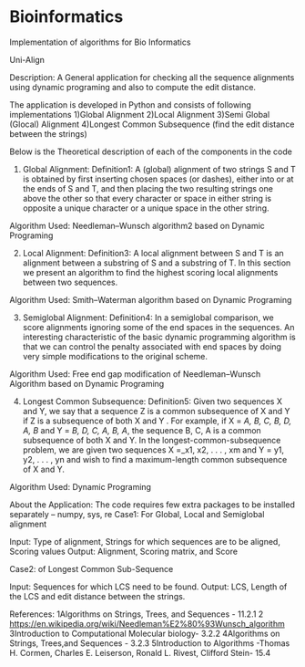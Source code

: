 # Bioinformatics
Implementation of algorithms for Bio Informatics 

Uni-Align

Description: A General application for checking all the sequence alignments using dynamic programing and also to compute the edit distance.

The application is developed in Python and consists of following implementations
1)Global Alignment
2)Local Alignment
3)Semi Global (Glocal) Alignment
4)Longest Common Subsequence (find the edit distance between the strings)

Below is the Theoretical description of each of the components in the code

1. Global Alignment: 
Definition1: A (global) alignment of two strings S and T is obtained by first inserting
chosen spaces (or dashes), either into or at the ends of S and T, and then placing the
two resulting strings one above the other so that every character or space in either string
is opposite a unique character or a unique space in the other string.

Algorithm Used: Needleman–Wunsch algorithm2 based on Dynamic Programing

2. Local Alignment: 
Definition3: A local alignment between S and T is an alignment between a substring of S and a substring
of T. In this section we present an algorithm to find the highest scoring local alignments
between two sequences.

Algorithm Used: Smith–Waterman algorithm based on Dynamic Programing

3. Semiglobal Alignment: 
Definition4: In a semiglobal comparison, we score alignments ignoring some of the end spaces in the
sequences. An interesting characteristic of the basic dynamic programming algorithm is
that we can control the penalty associated with end spaces by doing very simple modifications
to the original scheme.

Algorithm Used: Free end gap modification of Needleman–Wunsch Algorithm based on Dynamic Programing

4. Longest Common Subsequence: 
Definition5: Given two sequences X and Y, we say that a sequence Z is a common subsequence
of X and Y if Z is a subsequence of both X and Y . For example, if
X = _A, B, C, B, D, A, B_ and Y = _B, D, C, A, B, A_, the sequence B, C, A
is a common subsequence of both X and Y. In the longest-common-subsequence problem, we are given two sequences X =_x1, x2, . . . , xm and Y = y1, y2, . . . , yn and wish to find a maximum-length
common subsequence of X and Y. 

Algorithm Used: Dynamic Programing



About the Application:
The code requires few extra packages to be installed separately – numpy, sys, re 
Case1: For Global, Local and Semiglobal alignment

Input: Type of alignment, Strings for which sequences are to be aligned, Scoring values
Output: Alignment, Scoring matrix, and Score


Case2: of Longest Common Sub-Sequence

Input: Sequences for which LCS need to be found. 
Output: LCS, Length of the LCS and edit distance between the strings.


References:
1Algorithms on Strings, Trees, and Sequences - 11.2.1
2 https://en.wikipedia.org/wiki/Needleman%E2%80%93Wunsch_algorithm
3Introduction to Computational Molecular biology- 3.2.2
4Algorithms on Strings, Trees,and Sequences - 3.2.3
5Introduction to Algorithms -Thomas H. Cormen, Charles E. Leiserson, Ronald L. Rivest, Clifford Stein- 15.4
